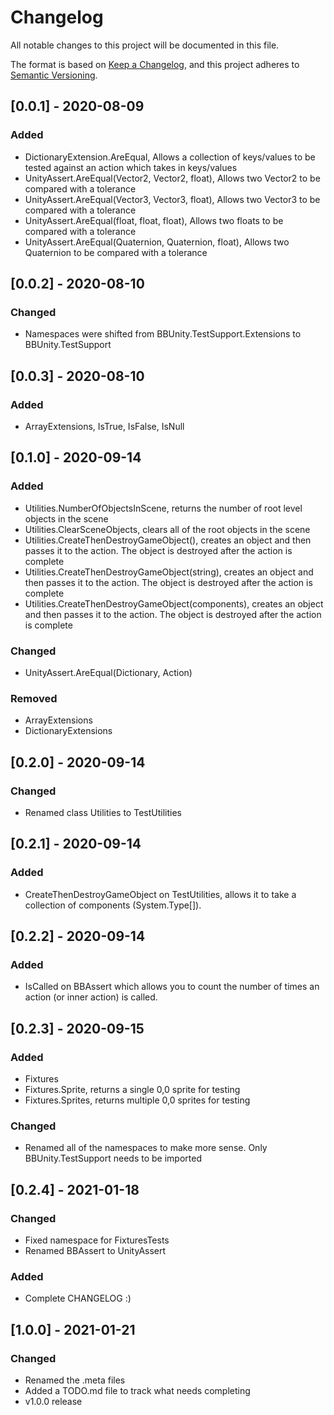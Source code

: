 # Changelog

All notable changes to this project will be documented in this file.

The format is based on [Keep a Changelog](https://keepachangelog.com/en/1.0.0/),
and this project adheres to [Semantic Versioning](https://semver.org/spec/v2.0.0.html).

## [0.0.1] - 2020-08-09

### Added

- DictionaryExtension.AreEqual, Allows a collection of keys/values to be tested against an action which takes in keys/values
- UnityAssert.AreEqual(Vector2, Vector2, float), Allows two Vector2 to be compared with a tolerance
- UnityAssert.AreEqual(Vector3, Vector3, float), Allows two Vector3 to be compared with a tolerance
- UnityAssert.AreEqual(float, float, float), Allows two floats to be compared with a tolerance
- UnityAssert.AreEqual(Quaternion, Quaternion, float), Allows two Quaternion to be compared with a tolerance

## [0.0.2] - 2020-08-10

### Changed

- Namespaces were shifted from BBUnity.TestSupport.Extensions to BBUnity.TestSupport

## [0.0.3] - 2020-08-10

### Added

- ArrayExtensions, IsTrue, IsFalse, IsNull

## [0.1.0] - 2020-09-14

### Added

- Utilities.NumberOfObjectsInScene, returns the number of root level objects in the scene
- Utilities.ClearSceneObjects, clears all of the root objects in the scene
- Utilities.CreateThenDestroyGameObject(), creates an object and then passes it to the action. The object is destroyed after the action is complete
- Utilities.CreateThenDestroyGameObject(string), creates an object and then passes it to the action. The object is destroyed after the action is complete
- Utilities.CreateThenDestroyGameObject(components), creates an object and then passes it to the action. The object is destroyed after the action is complete

### Changed

- UnityAssert.AreEqual(Dictionary, Action)

### Removed

- ArrayExtensions
- DictionaryExtensions

## [0.2.0] - 2020-09-14

### Changed

- Renamed class Utilities to TestUtilities

## [0.2.1] - 2020-09-14

### Added

- CreateThenDestroyGameObject on TestUtilities, allows it to take a collection of components (System.Type[]).

## [0.2.2] - 2020-09-14

### Added

- IsCalled on BBAssert which allows you to count the number of times an action (or inner action) is called.

## [0.2.3] - 2020-09-15

### Added

- Fixtures
- Fixtures.Sprite, returns a single 0,0 sprite for testing
- Fixtures.Sprites, returns multiple 0,0 sprites for testing

### Changed

- Renamed all of the namespaces to make more sense. Only BBUnity.TestSupport needs to be imported

## [0.2.4] - 2021-01-18

### Changed

- Fixed namespace for FixturesTests
- Renamed BBAssert to UnityAssert

### Added

- Complete CHANGELOG :)

## [1.0.0] - 2021-01-21

### Changed

- Renamed the .meta files
- Added a TODO.md file to track what needs completing
- v1.0.0 release
